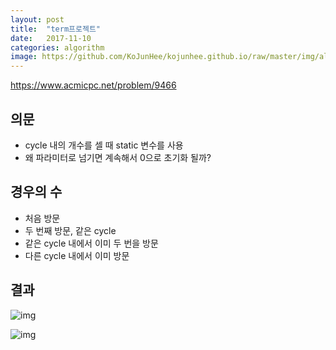 ```yaml
---
layout: post
title:  "term프로젝트"
date:   2017-11-10
categories: algorithm
image: https://github.com/KoJunHee/kojunhee.github.io/raw/master/img/algorithm.png
---
```


<https://www.acmicpc.net/problem/9466>

## 의문 

- cycle 내의 개수를 셀 때 static 변수를 사용
- 왜 파라미터로 넘기면 계속해서 0으로 초기화 될까?

## 경우의 수 

- 처음 방문
- 두 번째 방문, 같은 cycle
- 같은 cycle 내에서 이미 두 번을 방문 
- 다른 cycle 내에서 이미 방문

## 결과

![img](https://github.com/KoJunHee/kojunhee.github.io/raw/master/img/28.png)
	
![img](https://github.com/KoJunHee/kojunhee.github.io/raw/master/img/29.png)


	
